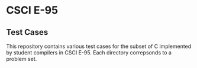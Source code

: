 # CSCI E-95

## Test Cases

This repository contains various test cases for the subset of C implemented by
student compilers in CSCI E-95.  Each directory correpsonds to a problem set.
